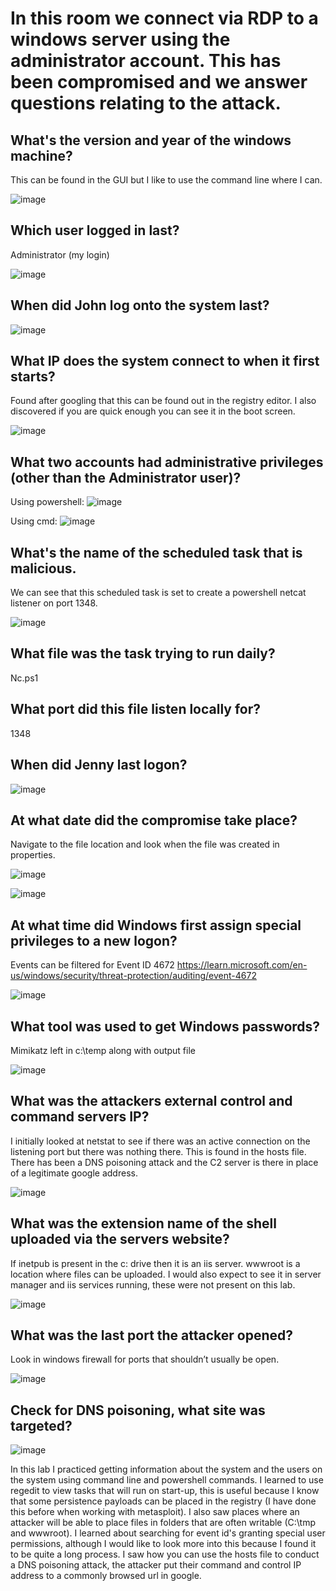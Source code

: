# In this room we connect via RDP to a windows server using the administrator account. This has been compromised and we answer questions relating to the attack. 

## What's the version and year of the windows machine?

This can be found in the GUI but I like to use the command line where I can.

![image](https://user-images.githubusercontent.com/88425510/215875882-793fcaa4-5dbb-4153-b4c8-0720279feacb.png)

## Which user logged in last?

Administrator (my login)

![image](https://user-images.githubusercontent.com/88425510/215876056-de61330a-89a7-4072-8136-12c864624b1b.png)

## When did John log onto the system last?

![image](https://user-images.githubusercontent.com/88425510/215876165-bd24ff09-d836-49fa-93b0-a8caa3ef1b95.png)

## What IP does the system connect to when it first starts?

Found after googling that this can be found out in the registry editor. I also discovered if you are quick enough you can see it in the boot screen.

![image](https://user-images.githubusercontent.com/88425510/215876280-c0e86957-4c9c-4a16-b5f5-cc45d681f4b1.png)

## What two accounts had administrative privileges (other than the Administrator user)?

Using powershell:
![image](https://user-images.githubusercontent.com/88425510/215876341-09eab95d-1c9f-4b90-b114-95e4503beccb.png)

Using cmd:
![image](https://user-images.githubusercontent.com/88425510/215876380-17c2992f-a9c9-4332-aa0f-6647b3ec7638.png)

## What's the name of the scheduled task that is malicious.

We can see that this scheduled task is set to create a powershell netcat listener on port 1348.

![image](https://user-images.githubusercontent.com/88425510/215876427-e407ffbf-f193-4951-a8ca-5c5ef29795ed.png)

## What file was the task trying to run daily?

Nc.ps1

## What port did this file listen locally for?

1348

## When did Jenny last logon?

![image](https://user-images.githubusercontent.com/88425510/215876496-184554e4-df75-4b6f-bdf8-a5abc6361df9.png)

## At what date did the compromise take place?

Navigate to the file location and look when the file was created in properties.

![image](https://user-images.githubusercontent.com/88425510/215876564-2220a5d2-ec1d-4985-9b1a-54cd81fa3787.png)

![image](https://user-images.githubusercontent.com/88425510/215876573-763edd9b-078d-476e-b5b6-740b58fb22f9.png)

## At what time did Windows first assign special privileges to a new logon?

Events can be filtered for Event ID 4672
https://learn.microsoft.com/en-us/windows/security/threat-protection/auditing/event-4672

![image](https://user-images.githubusercontent.com/88425510/215876628-c0e9cfc0-ec75-4b37-a48a-8eb1150a22ea.png)

## What tool was used to get Windows passwords?

Mimikatz left in c:\temp along with output file

![image](https://user-images.githubusercontent.com/88425510/215876686-7c82cd72-653a-4938-ae98-e0e7358ec918.png)

## What was the attackers external control and command servers IP?

I initially looked at netstat to see if there was an active connection on the listening port but there was nothing there.
This is found in the hosts file. There has been a DNS poisoning attack and the C2 server is there in place of a legitimate google address.

![image](https://user-images.githubusercontent.com/88425510/215876754-414dc47f-4de5-4140-93dd-25686b9ab916.png)

## What was the extension name of the shell uploaded via the servers website?

If inetpub is present in the c: drive then it is an iis server. wwwroot is a location where files can be uploaded. 
I would also expect to see it in server manager and iis services running, these were not present on this lab.

![image](https://user-images.githubusercontent.com/88425510/215876809-97cef60a-d74b-4636-b14b-4d7a295afece.png)

## What was the last port the attacker opened?

Look in windows firewall for ports that shouldn’t usually be open. 

![image](https://user-images.githubusercontent.com/88425510/215876864-b7ed41e4-32b2-402e-8420-61a2ab780237.png)

## Check for DNS poisoning, what site was targeted?

![image](https://user-images.githubusercontent.com/88425510/215876908-0fa7116f-0907-41f7-85f4-c0fe9054effe.png)




In this lab I practiced getting information about the system and the users on the system using command line and powershell commands. I learned to use regedit to view tasks that will run on start-up, this is useful because I know that some persistence payloads can be placed in the registry (I have done this before when working with metasploit). 
I also saw places where an attacker will be able to place files in folders that are often writable (C:\tmp and wwwroot).
I learned about searching for event id's granting special user permissions, although I would like to look more into this because I found it to be quite a long process.
I saw how you can use the hosts file to conduct a DNS poisoning attack, the attacker put their command and control IP address to a commonly browsed url in google.
